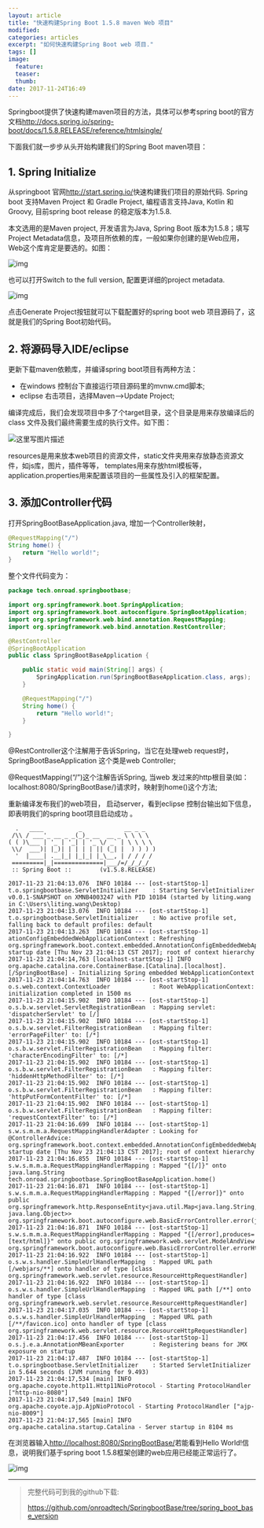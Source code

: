```yaml
---
layout: article
title: "快速构建Spring Boot 1.5.8 maven Web 项目"
modified:
categories: articles
excerpt: "如何快速构建Spring Boot web 项目."
tags: []
image:
  feature:
  teaser:
  thumb:
date: 2017-11-24T16:49
---
```




Springboot提供了快速构建maven项目的方法，具体可以参考spring boot的官方文档<http://docs.spring.io/spring-boot/docs/1.5.8.RELEASE/reference/htmlsingle/>

下面我们就一步步从头开始构建我们的Spring Boot maven项目：

## 1. Spring Initialize

 从springboot 官网<http://start.spring.io/>快速构建我们项目的原始代码. Spring boot 支持Maven Project 和 Gradle Project, 编程语言支持Java, Kotlin 和Groovy, 目前spring boot release 的稳定版本为1.5.8.

 本文选用的是Maven project, 开发语言为Java, Spring Boot 版本为1.5.8；填写Project Metadata信息，及项目所依赖的库，一般如果你创建的是Web应用，Web这个库肯定是要选的。如图： 

![img](http://www.onroad.tech/images/20171124/01.png)

也可以打开Switch to the full version, 配置更详细的project metadata.

![img](http://www.onroad.tech/images/20171124/02.png)

 点击Generate Project按钮就可以下载配置好的spring boot web 项目源码了，这就是我们的Spring Boot初始代码。

## 2. 将源码导入IDE/eclipse

更新下载maven依赖库，并编译spring boot项目有两种方法：

- 在windows 控制台下直接运行项目源码里的mvnw.cmd脚本;
- eclipse 右击项目，选择Maven–>Update Project;

编译完成后，我们会发现项目中多了个target目录，这个目录是用来存放编译后的class 文件及我们最终需要生成的执行文件。如下图：

![这里写图片描述](http://www.onroad.tech/images/20171124/03.png)

 resources是用来放本web项目的资源文件，static文件夹用来存放静态资源文件，如js库，图片，插件等等， templates用来存放html模板等，application.properties用来配置该项目的一些属性及引入的框架配置。

## 3. 添加Controller代码

打开SpringBootBaseApplication.java, 增加一个Controller映射，

```java
@RequestMapping("/")
String home() {
	return "Hello world!";
}
```

整个文件代码变为：

```java
package tech.onroad.springbootbase;

import org.springframework.boot.SpringApplication;
import org.springframework.boot.autoconfigure.SpringBootApplication;
import org.springframework.web.bind.annotation.RequestMapping;
import org.springframework.web.bind.annotation.RestController;

@RestController
@SpringBootApplication
public class SpringBootBaseApplication {

	public static void main(String[] args) {
		SpringApplication.run(SpringBootBaseApplication.class, args);
	}

	@RequestMapping("/")
	String home() {
		return "Hello world!";
	}

}
```



 @RestController这个注解用于告诉Spring，当它在处理web request时，SpringBootBaseApplication 这个类是web Controller;

 @RequestMapping(“/”)这个注解告诉Spring, 当web 发过来的http根目录(如：localhost:8080/SpringBootBase/)请求时，映射到home()这个方法;

 重新编译发布我们的web项目， 启动server，看到eclipse 控制台输出如下信息，即表明我们的spring boot项目启动成功 。

```
  .   ____          _            __ _ _
 /\\ / ___'_ __ _ _(_)_ __  __ _ \ \ \ \
( ( )\___ | '_ | '_| | '_ \/ _` | \ \ \ \
 \\/  ___)| |_)| | | | | || (_| |  ) ) ) )
  '  |____| .__|_| |_|_| |_\__, | / / / /
 =========|_|==============|___/=/_/_/_/
 :: Spring Boot ::        (v1.5.8.RELEASE)

2017-11-23 21:04:13.076  INFO 10184 --- [ost-startStop-1] t.o.springbootbase.ServletInitializer    : Starting ServletInitializer v0.0.1-SNAPSHOT on XMNB4003247 with PID 10184 (started by liting.wang in C:\Users\liting.wang\Desktop)
2017-11-23 21:04:13.076  INFO 10184 --- [ost-startStop-1] t.o.springbootbase.ServletInitializer    : No active profile set, falling back to default profiles: default
2017-11-23 21:04:13.263  INFO 10184 --- [ost-startStop-1] ationConfigEmbeddedWebApplicationContext : Refreshing org.springframework.boot.context.embedded.AnnotationConfigEmbeddedWebApplicationContext@1705953c: startup date [Thu Nov 23 21:04:13 CST 2017]; root of context hierarchy
2017-11-23 21:04:14,763 [localhost-startStop-1] INFO  org.apache.catalina.core.ContainerBase.[Catalina].[localhost].[/SpringBootBase] - Initializing Spring embedded WebApplicationContext
2017-11-23 21:04:14.763  INFO 10184 --- [ost-startStop-1] o.s.web.context.ContextLoader            : Root WebApplicationContext: initialization completed in 1500 ms
2017-11-23 21:04:15.902  INFO 10184 --- [ost-startStop-1] o.s.b.w.servlet.ServletRegistrationBean  : Mapping servlet: 'dispatcherServlet' to [/]
2017-11-23 21:04:15.902  INFO 10184 --- [ost-startStop-1] o.s.b.w.servlet.FilterRegistrationBean   : Mapping filter: 'errorPageFilter' to: [/*]
2017-11-23 21:04:15.902  INFO 10184 --- [ost-startStop-1] o.s.b.w.servlet.FilterRegistrationBean   : Mapping filter: 'characterEncodingFilter' to: [/*]
2017-11-23 21:04:15.902  INFO 10184 --- [ost-startStop-1] o.s.b.w.servlet.FilterRegistrationBean   : Mapping filter: 'hiddenHttpMethodFilter' to: [/*]
2017-11-23 21:04:15.902  INFO 10184 --- [ost-startStop-1] o.s.b.w.servlet.FilterRegistrationBean   : Mapping filter: 'httpPutFormContentFilter' to: [/*]
2017-11-23 21:04:15.902  INFO 10184 --- [ost-startStop-1] o.s.b.w.servlet.FilterRegistrationBean   : Mapping filter: 'requestContextFilter' to: [/*]
2017-11-23 21:04:16.699  INFO 10184 --- [ost-startStop-1] s.w.s.m.m.a.RequestMappingHandlerAdapter : Looking for @ControllerAdvice: org.springframework.boot.context.embedded.AnnotationConfigEmbeddedWebApplicationContext@1705953c: startup date [Thu Nov 23 21:04:13 CST 2017]; root of context hierarchy
2017-11-23 21:04:16.855  INFO 10184 --- [ost-startStop-1] s.w.s.m.m.a.RequestMappingHandlerMapping : Mapped "{[/]}" onto java.lang.String tech.onroad.springbootbase.SpringBootBaseApplication.home()
2017-11-23 21:04:16.871  INFO 10184 --- [ost-startStop-1] s.w.s.m.m.a.RequestMappingHandlerMapping : Mapped "{[/error]}" onto public org.springframework.http.ResponseEntity<java.util.Map<java.lang.String, java.lang.Object>> org.springframework.boot.autoconfigure.web.BasicErrorController.error(javax.servlet.http.HttpServletRequest)
2017-11-23 21:04:16.871  INFO 10184 --- [ost-startStop-1] s.w.s.m.m.a.RequestMappingHandlerMapping : Mapped "{[/error],produces=[text/html]}" onto public org.springframework.web.servlet.ModelAndView org.springframework.boot.autoconfigure.web.BasicErrorController.errorHtml(javax.servlet.http.HttpServletRequest,javax.servlet.http.HttpServletResponse)
2017-11-23 21:04:16.922  INFO 10184 --- [ost-startStop-1] o.s.w.s.handler.SimpleUrlHandlerMapping  : Mapped URL path [/webjars/**] onto handler of type [class org.springframework.web.servlet.resource.ResourceHttpRequestHandler]
2017-11-23 21:04:16.922  INFO 10184 --- [ost-startStop-1] o.s.w.s.handler.SimpleUrlHandlerMapping  : Mapped URL path [/**] onto handler of type [class org.springframework.web.servlet.resource.ResourceHttpRequestHandler]
2017-11-23 21:04:17.035  INFO 10184 --- [ost-startStop-1] o.s.w.s.handler.SimpleUrlHandlerMapping  : Mapped URL path [/**/favicon.ico] onto handler of type [class org.springframework.web.servlet.resource.ResourceHttpRequestHandler]
2017-11-23 21:04:17.456  INFO 10184 --- [ost-startStop-1] o.s.j.e.a.AnnotationMBeanExporter        : Registering beans for JMX exposure on startup
2017-11-23 21:04:17.487  INFO 10184 --- [ost-startStop-1] t.o.springbootbase.ServletInitializer    : Started ServletInitializer in 5.644 seconds (JVM running for 9.493)
2017-11-23 21:04:17,534 [main] INFO  org.apache.coyote.http11.Http11NioProtocol - Starting ProtocolHandler ["http-nio-8080"]
2017-11-23 21:04:17,549 [main] INFO  org.apache.coyote.ajp.AjpNioProtocol - Starting ProtocolHandler ["ajp-nio-8009"]
2017-11-23 21:04:17,565 [main] INFO  org.apache.catalina.startup.Catalina - Server startup in 8104 ms
```
 在浏览器输入<http://localhost:8080/SpringBootBase/>若能看到Hello World!信息，说明我们基于spring boot 1.5.8框架创建的web应用已经能正常运行了。

![img](http://www.onroad.tech/images/20171124/04.png)

----

> 完整代码可到我的github下载:
>
> <https://github.com/onroadtech/SpringbootBase/tree/spring_boot_base_version>
